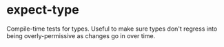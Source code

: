 # expect-type
Compile-time tests for types. Useful to make sure types don't regress into being overly-permissive as changes go in over time.
